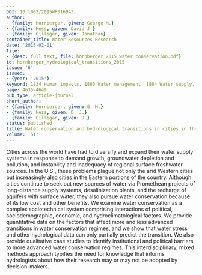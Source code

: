 ```yaml
---
DOI: 10.1002/2015WR016943
author:
- {family: Hornberger, given: George M.}
- {family: Hess, given: David J.}
- {family: Gilligan, given: Jonathan}
container_title: Water Resources Research
date: '2015-01-01'
file:
- {desc: full text, file: hornberger_2015_water_conservation.pdf}
id: hornberger_hydrological_transitions_2015
issue: '6'
issued:
- {year: '2015'}
keyword: 1834 Human impacts, 1880 Water management, 1884 Water supply, water conservation
page: 4635-4649
pub_type: article-journal
short_author:
- {family: Hornberger, given: G. M.}
- {family: Hess, given: D. J.}
- {family: Gilligan, given: J.}
status: published
title: Water conservation and hydrological transitions in cities in the United States
volume: '51'
---
```

Cities across the world have had to diversify and expand their water supply systems in response to demand growth, groundwater depletion and pollution, and instability and inadequacy of regional surface freshwater sources. In the U.S., these problems plague not only the arid Western cities but increasingly also cities in the Eastern portions of the country. Although cities continue to seek out new sources of water via Promethean projects of long-distance supply systems, desalinization plants, and the recharge of aquifers with surface water, they also pursue water conservation because of its low cost and other benefits. We examine water conservation as a complex sociotechnical system comprising interactions of political, sociodemographic, economic, and hydroclimatological factors. We provide quantitative data on the factors that affect more and less advanced transitions in water conservation regimes, and we show that water stress and other hydrological data can only partially predict the transition. We also provide qualitative case studies to identify institutional and political barriers to more advanced water conservation regimes. This interdisciplinary, mixed methods approach typifies the need for knowledge that informs hydrologists about how their research may or may not be adopted by decision-makers.
